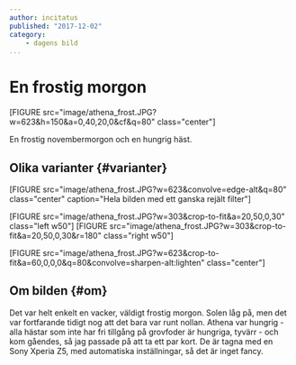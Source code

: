 ```yaml
---
author: incitatus
published: "2017-12-02"
category:
    - dagens bild
...
```

En frostig morgon
==================================

[FIGURE src="image/athena_frost.JPG?w=623&h=150&a=0,40,20,0&cf&q=80" class="center"]

En frostig novembermorgon och en hungrig häst.


<!--more-->



Olika varianter {#varianter}
-----------------------------------

[FIGURE src="image/athena_frost.JPG?w=623&convolve=edge-alt&q=80" class="center" caption="Hela bilden med ett ganska rejält filter"]

[FIGURE src="image/athena_frost.JPG?w=303&crop-to-fit&a=20,50,0,30" class="left w50"]
[FIGURE src="image/athena_frost.JPG?w=303&crop-to-fit&a=20,50,0,30&r=180" class="right w50"]
<br style="clear: both;" />

[FIGURE src="image/athena_frost.JPG?w=623&crop-to-fit&a=60,0,0,0&q=80&convolve=sharpen-alt:lighten" class="center"]

Om bilden {#om}
-----------------------------------

Det var helt enkelt en vacker, väldigt frostig morgon. Solen låg på, men det var fortfarande tidigt nog att det bara var runt nollan. Athena var hungrig - alla hästar som inte har fri tillgång på grovfoder är hungriga, tyvärr - och kom gåendes, så jag passade på att ta ett par kort. De är tagna med en Sony Xperia Z5, med automatiska inställningar, så det är inget fancy.
